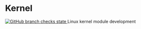# Kernel
 <a href="https://github.com/fredrikkortet/Kernel/actions">
        <img alt="GitHub branch checks state" src="https://img.shields.io/github/checks-status/fredrikkortet/Kernel/Main?color=%2360be86&style=for-the-badge">
    </a>
Linux kernel module development
